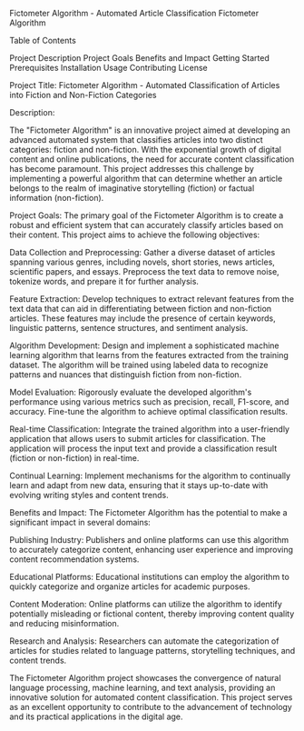 Fictometer Algorithm - Automated Article Classification
Fictometer Algorithm

Table of Contents

Project Description
Project Goals
Benefits and Impact
Getting Started
Prerequisites
Installation
Usage
Contributing
License

Project Title: Fictometer Algorithm - Automated Classification of Articles into Fiction and Non-Fiction Categories

Description:

The "Fictometer Algorithm" is an innovative project aimed at developing an advanced automated system that classifies articles into two distinct categories: fiction and non-fiction. With the exponential growth of digital content and online publications, the need for accurate content classification has become paramount. This project addresses this challenge by implementing a powerful algorithm that can determine whether an article belongs to the realm of imaginative storytelling (fiction) or factual information (non-fiction).

Project Goals:
The primary goal of the Fictometer Algorithm is to create a robust and efficient system that can accurately classify articles based on their content. This project aims to achieve the following objectives:

Data Collection and Preprocessing: Gather a diverse dataset of articles spanning various genres, including novels, short stories, news articles, scientific papers, and essays. Preprocess the text data to remove noise, tokenize words, and prepare it for further analysis.

Feature Extraction: Develop techniques to extract relevant features from the text data that can aid in differentiating between fiction and non-fiction articles. These features may include the presence of certain keywords, linguistic patterns, sentence structures, and sentiment analysis.

Algorithm Development: Design and implement a sophisticated machine learning algorithm that learns from the features extracted from the training dataset. The algorithm will be trained using labeled data to recognize patterns and nuances that distinguish fiction from non-fiction.

Model Evaluation: Rigorously evaluate the developed algorithm's performance using various metrics such as precision, recall, F1-score, and accuracy. Fine-tune the algorithm to achieve optimal classification results.

Real-time Classification: Integrate the trained algorithm into a user-friendly application that allows users to submit articles for classification. The application will process the input text and provide a classification result (fiction or non-fiction) in real-time.

Continual Learning: Implement mechanisms for the algorithm to continually learn and adapt from new data, ensuring that it stays up-to-date with evolving writing styles and content trends.

Benefits and Impact:
The Fictometer Algorithm has the potential to make a significant impact in several domains:

Publishing Industry: Publishers and online platforms can use this algorithm to accurately categorize content, enhancing user experience and improving content recommendation systems.

Educational Platforms: Educational institutions can employ the algorithm to quickly categorize and organize articles for academic purposes.

Content Moderation: Online platforms can utilize the algorithm to identify potentially misleading or fictional content, thereby improving content quality and reducing misinformation.

Research and Analysis: Researchers can automate the categorization of articles for studies related to language patterns, storytelling techniques, and content trends.

The Fictometer Algorithm project showcases the convergence of natural language processing, machine learning, and text analysis, providing an innovative solution for automated content classification. This project serves as an excellent opportunity to contribute to the advancement of technology and its practical applications in the digital age.





